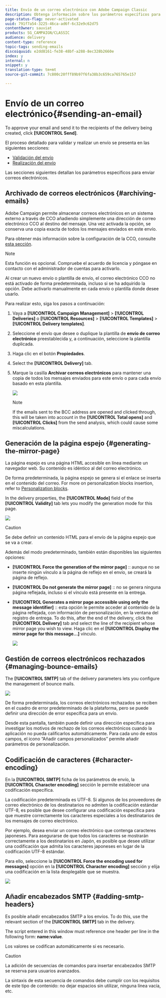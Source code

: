 ```yaml
---
title: Envío de un correo electrónico con Adobe Campaign Classic
description: Obtenga información sobre los parámetros específicos para enviar correos electrónicos en Adobe Campaign Classic.
page-status-flag: never-activated
uuid: 791f7a54-3225-46ca-ad6f-6c32e9c62d75
contentOwner: sauviat
products: SG_CAMPAIGN/CLASSIC
audience: delivery
content-type: reference
topic-tags: sending-emails
discoiquuid: e2dd8161-fe38-48bf-a288-8ec328b2660e
index: y
internal: n
snippet: y
translation-type: tm+mt
source-git-commit: 7c800c20fff89b97f6fa38b3c659ca765765e157

---
```



# Envío de un correo electrónico{#sending-an-email}

To approve your email and send it to the recipients of the delivery being created, click **[!UICONTROL Send]**.

El proceso detallado para validar y realizar un envío se presenta en las siguientes secciones:

* [Validación del envío](../../delivery/using/steps-validating-the-delivery.md)
* [Realización del envío](../../delivery/using/steps-sending-the-delivery.md)

Las secciones siguientes detallan los parámetros específicos para enviar correos electrónicos.

## Archivado de correos electrónicos {#archiving-emails}

Adobe Campaign permite almacenar correos electrónicos en un sistema externo a través de CCO añadiendo simplemente una dirección de correo electrónico CCO al destino del mensaje. Una vez activada la opción, se conserva una copia exacta de todos los mensajes enviados en este envío.

Para obtener más información sobre la configuración de la CCO, consulte [esta sección](../../installation/using/email-archiving.md).

>[!NOTE]
>
>Esta función es opcional. Compruebe el acuerdo de licencia y póngase en contacto con el administrador de cuentas para activarlo.

Al crear un nuevo envío o plantilla de envío, el correo electrónico CCO no está activado de forma predeterminada, incluso si se ha adquirido la opción. Debe activarlo manualmente en cada envío o plantilla donde desee usarlo.

Para realizar esto, siga los pasos a continuación:

1. Vaya a **[!UICONTROL Campaign Management]** > **[!UICONTROL Deliveries]** o **[!UICONTROL Resources]** > **[!UICONTROL Templates]** > **[!UICONTROL Delivery templates]**.
1. Seleccione el envío que desee o duplique la plantilla de **envío de correo electrónico** preestablecida y, a continuación, seleccione la plantilla duplicada.
1. Haga clic en el botón **Propiedades**.
1. Select the **[!UICONTROL Delivery]** tab.
1. Marque la casilla **Archivar correos electrónicos** para mantener una copia de todos los mensajes enviados para este envío o para cada envío basado en esta plantilla.

   ![](assets/s_ncs_user_wizard_archiving.png)

   >[!NOTE]
   >
   >If the emails sent to the BCC address are opened and clicked through, this will be taken into account in the **[!UICONTROL Total opens]** and **[!UICONTROL Clicks]** from the send analysis, which could cause some miscalculations.

## Generación de la página espejo {#generating-the-mirror-page}

La página espejo es una página HTML accesible en línea mediante un navegador web. Su contenido es idéntico al del correo electrónico.

De forma predeterminada, la página espejo se genera si el enlace se inserta en el contenido del correo. For more on personalization blocks insertion, refer to [Personalization blocks](../../delivery/using/personalization-blocks.md).

In the delivery properties, the **[!UICONTROL Mode]** field of the **[!UICONTROL Validity]** tab lets you modify the generation mode for this page.

![](assets/s_ncs_user_wizard_miror_page_mode.png)

>[!CAUTION]
>
>Se debe definir un contenido HTML para el envío de la página espejo que se va a crear.

Además del modo predeterminado, también están disponibles las siguientes opciones:

* **[!UICONTROL Force the generation of the mirror page]** :: aunque no se inserte ningún vínculo a la página de reflejo en el envío, se creará la página de reflejo.
* **[!UICONTROL Do not generate the mirror page]** :: no se genera ninguna página reflejada, incluso si el vínculo está presente en la entrega.
* **[!UICONTROL Generates a mirror page accessible using only the message identifier]** :: esta opción le permite acceder al contenido de la página reflejada, con información de personalización, en la ventana del registro de entrega. To do this, after the end of the delivery, click the **[!UICONTROL Delivery]** tab and select the line of the recipient whose mirror page you wish to view. Haga clic en el **[!UICONTROL Display the mirror page for this message...]** vínculo.

   ![](assets/s_ncs_user_wizard_miror_page_link.png)

## Gestión de correos electrónicos rechazados {#managing-bounce-emails}

The **[!UICONTROL SMTP]** tab of the delivery parameters lets you configure the management of bounce mails.

![](assets/s_ncs_user_email_del_properties_smtp_tab.png)

De forma predeterminada, los correos electrónicos rechazados se reciben en el cuadro de error predeterminado de la plataforma, pero se puede definir una dirección de error específica para un envío.

Desde esta pantalla, también puede definir una dirección específica para investigar los motivos de rechazo de los correos electrónicos cuando la aplicación no pueda calificarlos automáticamente. Para cada uno de estos campos, el icono “Añadir campos personalizados” permite añadir parámetros de personalización.

## Codificación de caracteres {#character-encoding}

En la **[!UICONTROL SMTP]** ficha de los parámetros de envío, la **[!UICONTROL Character encoding]** sección le permite establecer una codificación específica.

La codificación predeterminada es UTF-8. Si algunos de los proveedores de correo electrónico de los destinatarios no admiten la codificación estándar UTF-8, es posible que desee configurar una codificación específica para que muestre correctamente los caracteres especiales a los destinatarios de los mensajes de correo electrónico.

Por ejemplo, desea enviar un correo electrónico que contenga caracteres japoneses. Para asegurarse de que todos los caracteres se mostrarán correctamente a los destinatarios en Japón, es posible que desee utilizar una codificación que admita los caracteres japoneses en lugar de la codificación UTF-8 estándar.

Para ello, seleccione la **[!UICONTROL Force the encoding used for messages]** opción en la **[!UICONTROL Character encoding]** sección y elija una codificación en la lista desplegable que se muestra.

![](assets/s_ncs_user_email_del_properties_smtp_tab_encoding.png)

## Añadir encabezados SMTP {#adding-smtp-headers}

Es posible añadir encabezados SMTP a los envíos. To do this, use the relevant section of the **[!UICONTROL SMTP]** tab in the delivery.

The script entered in this window must reference one header per line in the following form: **name:value**.

Los valores se codifican automáticamente si es necesario.

>[!CAUTION]
>
>La adición de secuencias de comandos para insertar encabezados SMTP se reserva para usuarios avanzados.
>
>La sintaxis de esta secuencia de comandos debe cumplir con los requisitos de este tipo de contenido: no dejar espacios sin utilizar, ninguna línea vacía, etc.
